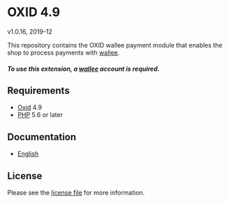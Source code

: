 # OXID 4.9

v1.0.16, 2019-12

This repository contains the OXID  wallee payment module that enables the shop to process payments with [wallee](https://www.wallee.com).

##### To use this extension, a [wallee](https://www.wallee.com) account is required.

## Requirements

* [Oxid](https://www.oxid-esales.com/) 4.9
* [PHP](http://php.net/) 5.6 or later

## Documentation

* [English](https://plugin-documentation.wallee.com/wallee-payment/oxid-4.9/1.0.16/docs/en/documentation.html)

## License

Please see the [license file](https://github.com/wallee-payment/oxid-4.9/blob/1.0.16/LICENSE) for more information.